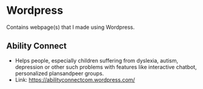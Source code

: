 # Wordpress
Contains webpage(s) that I made using Wordpress. 

## Ability Connect

- Helps people, especially children suffering from dyslexia, autism, depression or other such problems with features like interactive chatbot, personalized plansandpeer groups.
- Link: https://abilityconnectcom.wordpress.com/
